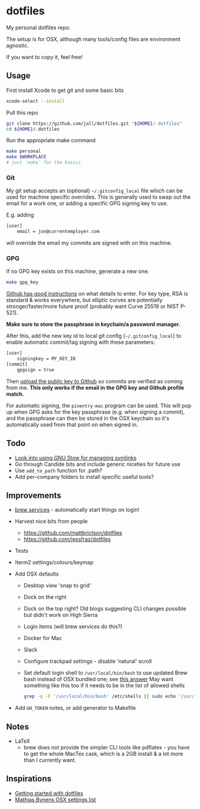 # dotfiles

My personal dotfiles repo.

The setup is for OSX, although many tools/config files are environment agnostic.

If you want to copy it, feel free!

## Usage

First install Xcode to get git and some basic bits

```sh
xcode-select --install
```

Pull this repo

```sh
git clone https://github.com/jall/dotfiles.git "${HOME}/.dotfiles"
cd ${HOME}/.dotfiles
```

Run the appropriate make command

```sh
make personal
make $WORKPLACE
# just `make` for the basics
```

### Git

My git setup accepts an (optional) `~/.gitconfig_local` file which can be used for machine specific overrides. This is generally used to swap out the email for a work one, or adding a specific GPG signing key to use.

E.g. adding

```sh
[user]
    email = jon@currentemployer.com
```

will override the email my commits are signed with on this machine.

### GPG

If no GPG key exists on this machine, generate a new one.

```sh
make gpg_key
```

[Github has good instructions](https://help.github.com/articles/generating-a-new-gpg-key) on what details to enter. For key type, RSA is standard & works everywhere, but elliptic curves are potentially stronger/faster/more future proof (probably want Curve 25519 or NIST P-521).

**Make sure to store the passphrase in keychain/a password manager.**

After this, add the new key id to local git config (`~/.gitconfig_local`) to enable automatic commit/tag signing with these parameters:

```sh
[user]
    signingkey = MY_KEY_ID
[commit]
    gpgsign = true

```

Then [upload the public key to Github](https://help.github.com/articles/adding-a-new-gpg-key-to-your-github-account) so commits are verified as coming from me. **This only works if the email in the GPG key and Github profile match.**

For automatic signing, the `pinentry-mac` program can be used. This will pop up when GPG asks for the key passphrase (e.g. when signing a commit), and the passphrase can then be stored in the OSX keychain so it's automatically used from that point on when signed in.

## Todo

- [Look into using GNU Stow for managing symlinks](https://alexpearce.me/2016/02/managing-dotfiles-with-stow/)
- Go through Candide bits and include generic niceties for future use
- Use `add_to_path` function for .path?
- Add per-company folders to install specific useful tools?

## Improvements

- [brew services](https://github.com/Homebrew/homebrew-services) - automatically start things on login!
- Harvest nice bits from people
  - https://github.com/mattbrictson/dotfiles
  - https://github.com/jessfraz/dotfiles
- Tests
- Iterm2 settings/colours/keymap
- Add OSX defaults

  - Desktop view 'snap to grid'
  - Dock on the right
  - Dock on the top right? Old blogs suggesting CLI changes possible but didn't work on High Sierra
  - Login items (will brew services do this?)
  - Docker for Mac
  - Slack
  - Configure trackpad settings - disable 'natural' scroll
  - Set default login shell to `/usr/local/bin/bash` to use updated Brew bash instead of OSX bundled one; see [this answer](https://superuser.com/a/48241)
    May want something like this too if it needs to be in the list of allowed shells

    ```sh
    grep -q -F '/usr/local/bin/bash' /etc/shells || sudo echo '/usr/local/bin/bash' >> /etc/shells
    ```

- Add `GH_TOKEN` notes, or add generator to Makefile

## Notes

- LaTeX
  - brew does not provide the simpler CLI tools like pdflatex - you have to get the whole MacTex cask, which is a 2GB install & a lot more than I currently want.

## Inspirations

- [Getting started with dotfiles](https://medium.com/@webprolific/getting-started-with-dotfiles-43c3602fd789)
- [Mathias Bynens OSX settings list](https://github.com/mathiasbynens/dotfiles/blob/master/.macos)
